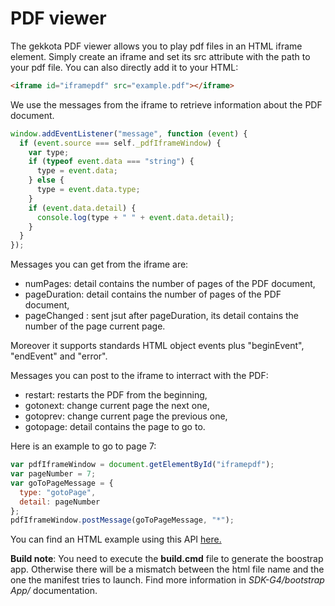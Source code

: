 #  PDF viewer

The gekkota PDF viewer allows you to play pdf files in an HTML iframe element. Simply create an iframe and set its src attribute with the path to your pdf file.
You can also directly add it to your HTML:
````html
<iframe id="iframepdf" src="example.pdf"></iframe>
````
We use the messages from the iframe to retrieve information about the PDF document.
````javascript
window.addEventListener("message", function (event) {
  if (event.source === self._pdfIframeWindow) {
    var type;
    if (typeof event.data === "string") {
      type = event.data;
    } else {
      type = event.data.type;
    }
    if (event.data.detail) {
      console.log(type + " " + event.data.detail);
    }
  }
});
````
Messages you can get from the iframe are:
  *	numPages: detail contains the number of pages of the PDF document,
  *	pageDuration: detail contains the number of pages of the PDF document,
  *	pageChanged : sent jsut after pageDuration, its detail contains the number of the page current page.

Moreover it supports standards HTML object events plus "beginEvent", "endEvent" and "error".

Messages you can post to the iframe to interract with the PDF:
  * restart: restarts the PDF from the beginning,
  * gotonext: change current page the next one,
  * gotoprev: change current page the previous one,
  * gotopage: detail contains the page to go to.


Here is an example to go to page 7:
````javascript
var pdfIframeWindow = document.getElementById("iframepdf");
var pageNumber = 7;
var goToPageMessage = {
  type: "gotoPage",
  detail: pageNumber
};
pdfIframeWindow.postMessage(goToPageMessage, "*");
````
You can find an HTML example using this API [here.](example1.html)

**Build note**: You need to execute the **build.cmd** file to generate the boostrap app. Otherwise there will be a mismatch between the html file name and the one the manifest tries to launch. Find more information in *SDK-G4/bootstrap App/* documentation.
